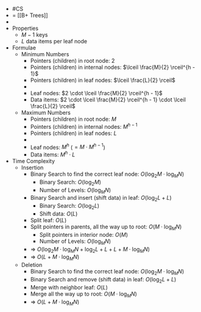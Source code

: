 - #CS
- = [[B+ Trees]]
-
- Properties
	- $M - 1$ keys
	- $L$ data items per leaf node
- Formulae
	- Minimum Numbers
		- Pointers (children) in root node: $2$
		- Pointers (children) in internal nodes: $\lceil \frac{M}{2} \rceil^{h - 1}$
		- Pointers (children) in leaf nodes: $\lceil \frac{L}{2} \rceil$
		-
		- Leaf nodes: $2 \cdot \lceil \frac{M}{2} \rceil^{h - 1}$
		- Data items: $2 \cdot \lceil \frac{M}{2} \rceil^{h - 1} \cdot \lceil \frac{L}{2} \rceil$
	- Maximum Numbers
		- Pointers (children) in root node: $M$
		- Pointers (children) in internal nodes: $M^{h - 1}$
		- Pointers (children) in leaf nodes: $L$
		-
		- Leaf nodes: $M^h$ ($= M \cdot M^{h - 1}$)
		- Data items: $M^h \cdot L$
- Time Complexity
	- Insertion
		- Binary Search to find the correct leaf node: $O(\log_2{M} \cdot \log_M{N})$
			- Binary Search: $O(\log_2{M})$
			- Number of Levels: $O(\log_M{N})$
		- Binary Search and insert (shift data) in leaf: $O(\log_2{L} + L)$
			- Binary Search: $O(\log_2{L})$
			- Shift data: $O(L)$
		- Split leaf: $O(L)$
		- Split pointers in parents, all the way up to root: $O(M \cdot \log_M{N})$
			- Split pointers in interior node: $O(M)$
			- Number of Levels: $O(\log_M{N})$
		- => $O(\log_2{M} \cdot \log_M{N} + \log_2{L} + L + L + M \cdot \log_M{N})$
		- => $O(L + M \cdot \log_M{N})$
	- Deletion
		- Binary Search to find the correct leaf node: $O(\log_2{M} \cdot \log_M{N})$
		- Binary Search and remove (shift data) in leaf: $O(\log_2{L} + L)$
		- Merge with neighbor leaf: $O(L)$
		- Merge all the way up to root: $O(M \cdot \log_M{N})$
		- => $O(L + M \cdot \log_M{N})$
